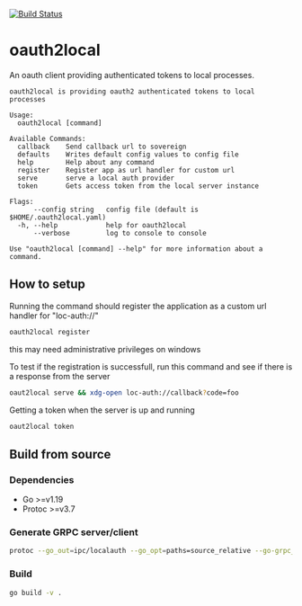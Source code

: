 [![Build Status](https://dev.azure.com/lambdaville/oauth2local/_apis/build/status/equinor.oauth2local?branchName=master)](https://dev.azure.com/lambdaville/oauth2local/_build/latest?definitionId=1&branchName=master)

# oauth2local

An oauth client providing authenticated tokens to local processes.

```plain
oauth2local is providing oauth2 authenticated tokens to local processes

Usage:
  oauth2local [command]

Available Commands:
  callback    Send callback url to sovereign
  defaults    Writes default config values to config file
  help        Help about any command
  register    Register app as url handler for custom url
  serve       serve a local auth provider
  token       Gets access token from the local server instance

Flags:
      --config string   config file (default is $HOME/.oauth2local.yaml)
  -h, --help            help for oauth2local
      --verbose         log to console to console

Use "oauth2local [command] --help" for more information about a command.
```

## How to setup

Running the command should register the application as a custom url handler for "loc-auth://"

```bash
oauth2local register
```

this may need administrative privileges on windows

To test if the registration is successfull, run this command and see if there is a response from the server

```bash
oaut2local serve && xdg-open loc-auth://callback?code=foo
```

Getting a token when the server is up and running

```bash
oaut2local token
```

## Build from source

### Dependencies

- Go >=v1.19
- Protoc >=v3.7

### Generate GRPC server/client

```bash
protoc --go_out=ipc/localauth --go_opt=paths=source_relative --go-grpc_out=ipc/localauth --go-grpc_opt=paths=source_relative .\ipc\locauth.proto
```

### Build

```bash
go build -v .
```
